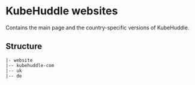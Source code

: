 # KubeHuddle websites

Contains the main page and the country-specific versions of KubeHuddle.

## Structure

```
|- website
|-- kubehuddle-com
|-- uk
|-- de
```
